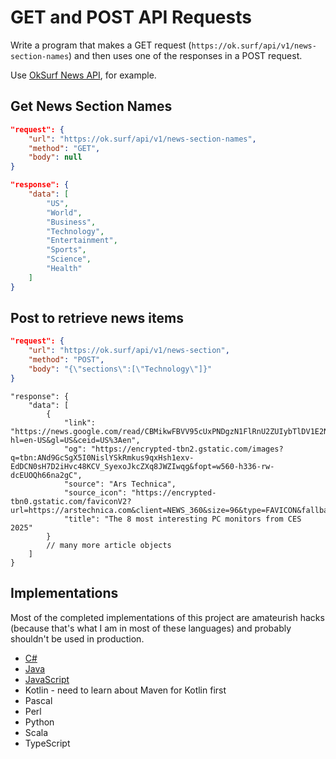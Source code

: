 # GET and POST API Requests

Write a program that makes a GET request (`https://ok.surf/api/v1/news-section-names`) and then uses one of the responses in a POST request.

Use [OkSurf News API](https://ok.surf/), for example.

## Get News Section Names

```json
"request": {
    "url": "https://ok.surf/api/v1/news-section-names",
    "method": "GET",
    "body": null
}
```

```json
"response": {
    "data": [
        "US",
        "World",
        "Business",
        "Technology",
        "Entertainment",
        "Sports",
        "Science",
        "Health"
    ]
}
```

## Post to retrieve news items

```json
"request": {
    "url": "https://ok.surf/api/v1/news-section",
    "method": "POST",
    "body": "{\"sections\":[\"Technology\"]}"
}
```

```jsonc
"response": {
    "data": [
        {
            "link": "https://news.google.com/read/CBMikwFBVV95cUxPNDgzN1FlRnU2ZUIybTlDV1E2Nk5kMEVLczhBWk5ybjBxVVBZV1JLeFh6X2NIN3VtelF6ekZQZi1CUk5vQjF4Zzk0TG9nUWdpVWcwMV9mbDZJa3hCRmdFSWoxYjZQcC1IOTU2T2ZZMEg0dm1Zbk5hNnNKOFdsaTBacDZiWm9vM2R4U1ZSSDF3OUg4ODA?hl=en-US&gl=US&ceid=US%3Aen",
            "og": "https://encrypted-tbn2.gstatic.com/images?q=tbn:ANd9GcSgX5I0NislYSkRmkus9qxHsh1exv-EdDCN0sH7D2iHvc48KCV_SyexoJkcZXq8JWZIwqg&fopt=w560-h336-rw-dcEUOQh66na2gC",
            "source": "Ars Technica",
            "source_icon": "https://encrypted-tbn0.gstatic.com/faviconV2?url=https://arstechnica.com&client=NEWS_360&size=96&type=FAVICON&fallback_opts=TYPE,SIZE,URL",
            "title": "The 8 most interesting PC monitors from CES 2025"
        }
        // many more article objects
    ]
}
```

## Implementations

Most of the completed implementations of this project are amateurish hacks (because that's what I am in most of these languages) and probably shouldn't be used in production.

* [C#](https://github.com/WalterMarch/wm-csharp-playground/tree/main/apiRequests)
* [Java](https://github.com/WalterMarch/wm-java-playground/tree/main/apiRequests)
* [JavaScript](https://github.com/WalterMarch/wm-javascript-playground/tree/main/apiRequests)
* Kotlin - need to learn about Maven for Kotlin first
* Pascal
* Perl
* Python
* Scala
* TypeScript
